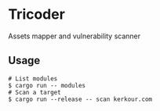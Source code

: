 # Tricoder

Assets mapper and vulnerability scanner

## Usage

```shell
# List modules
$ cargo run -- modules
# Scan a target
$ cargo run --release -- scan kerkour.com
```
